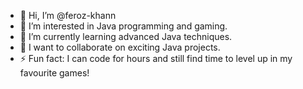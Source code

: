 - 👋 Hi, I’m @feroz-khann
- 👀 I’m interested in Java programming and gaming.
- 🌱 I’m currently learning advanced Java techniques.
- 💞️ I want to collaborate on exciting Java projects.
- ⚡ Fun fact: I can code for hours and still find time to level up in my favourite games!
